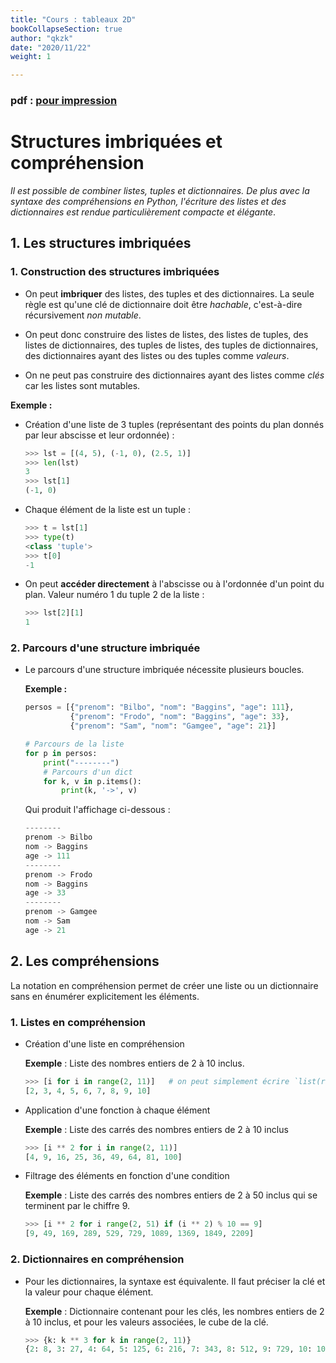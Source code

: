 ```yaml
---
title: "Cours : tableaux 2D"
bookCollapseSection: true
author: "qkzk"
date: "2020/11/22"
weight: 1

---
```


### pdf : [pour impression](/uploads/docsnsi/tableaux_2d/cours_2d.pdf)

# Structures imbriquées et compréhension

_Il est possible de combiner listes, tuples et dictionnaires. De plus avec la
syntaxe des compréhensions en Python, l'écriture des listes et des dictionnaires
est rendue particulièrement compacte et élégante_.

## 1. Les structures imbriquées

### 1. Construction des structures imbriquées

* On peut **imbriquer** des listes, des tuples et des dictionnaires. La seule
    règle est qu'une clé de dictionnaire doit être _hachable_, c'est-à-dire
    récursivement _non mutable_.
* On peut donc construire des listes de listes, des listes de tuples, des listes
    de dictionnaires, des tuples de listes, des tuples de dictionnaires,
    des dictionnaires ayant des listes ou des tuples comme _valeurs_.

* On ne peut pas construire des dictionnaires ayant des listes comme _clés_
    car les listes sont mutables.

**Exemple :**

* Création d'une liste de 3 tuples (représentant des points du plan donnés 
    par leur abscisse et leur ordonnée) :

    ```python
    >>> lst = [(4, 5), (-1, 0), (2.5, 1)]
    >>> len(lst)
    3
    >>> lst[1]
    (-1, 0)
    ```

* Chaque élément de la liste est un tuple :

    ```python
    >>> t = lst[1]
    >>> type(t)
    <class 'tuple'>
    >>> t[0]
    -1
    ```

* On peut **accéder directement** à l'abscisse ou à l'ordonnée d'un point du
    plan. Valeur numéro 1 du tuple 2 de la liste :

    ```python
    >>> lst[2][1]
    1
    ```

### 2. Parcours d'une structure imbriquée

* Le parcours d'une structure imbriquée nécessite plusieurs boucles.

    **Exemple :**

    ```python
    persos = [{"prenom": "Bilbo", "nom": "Baggins", "age": 111},
              {"prenom": "Frodo", "nom": "Baggins", "age": 33},
              {"prenom": "Sam", "nom": "Gamgee", "age": 21}]

    # Parcours de la liste
    for p in persos:
        print("--------")
        # Parcours d'un dict
        for k, v in p.items():
            print(k, '->', v)
    ```

    Qui produit l'affichage ci-dessous :

    ```python
    --------
    prenom -> Bilbo
    nom -> Baggins
    age -> 111
    --------
    prenom -> Frodo
    nom -> Baggins
    age -> 33
    --------
    prenom -> Gamgee
    nom -> Sam
    age -> 21
    ```

## 2. Les compréhensions

La notation en compréhension permet de créer une liste ou un dictionnaire
sans en énumérer explicitement les éléments.

### 1. Listes en compréhension

* Création d'une liste en compréhension

    **Exemple** : Liste des nombres entiers de 2 à 10 inclus.

    ```python
    >>> [i for i in range(2, 11)]   # on peut simplement écrire `list(range(2, 11))`
    [2, 3, 4, 5, 6, 7, 8, 9, 10]
    ```

* Application d'une fonction à chaque élément

    **Exemple** : Liste des carrés des nombres entiers de 2 à 10 inclus

    ```python
    >>> [i ** 2 for i in range(2, 11)]
    [4, 9, 16, 25, 36, 49, 64, 81, 100]
    ```

* Filtrage des éléments en fonction d'une condition

    **Exemple** : Liste des carrés des nombres entiers de 2 à 50 inclus qui se
    terminent par le chiffre 9.

    ```python
    >>> [i ** 2 for i range(2, 51) if (i ** 2) % 10 == 9]
    [9, 49, 169, 289, 529, 729, 1089, 1369, 1849, 2209]
    ```

### 2. Dictionnaires en compréhension

* Pour les dictionnaires, la syntaxe est équivalente. Il faut préciser la clé et
    la valeur pour chaque élément.

    **Exemple** : Dictionnaire contenant pour les clés, les nombres entiers de 2 à 10
    inclus, et pour les valeurs associées, le cube de la clé.

    ```python
    >>> {k: k ** 3 for k in range(2, 11)}
    {2: 8, 3: 27, 4: 64, 5: 125, 6: 216, 7: 343, 8: 512, 9: 729, 10: 1000}
    ```








